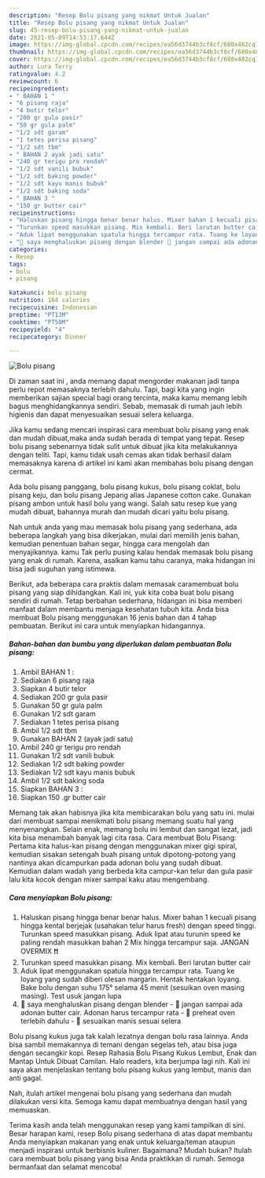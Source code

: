 ```yaml
---
description: "Resep Bolu pisang yang nikmat Untuk Jualan"
title: "Resep Bolu pisang yang nikmat Untuk Jualan"
slug: 45-resep-bolu-pisang-yang-nikmat-untuk-jualan
date: 2021-05-09T14:53:17.644Z
image: https://img-global.cpcdn.com/recipes/ea56d3744b3cf8cf/680x482cq70/bolu-pisang-foto-resep-utama.jpg
thumbnail: https://img-global.cpcdn.com/recipes/ea56d3744b3cf8cf/680x482cq70/bolu-pisang-foto-resep-utama.jpg
cover: https://img-global.cpcdn.com/recipes/ea56d3744b3cf8cf/680x482cq70/bolu-pisang-foto-resep-utama.jpg
author: Lura Terry
ratingvalue: 4.2
reviewcount: 6
recipeingredient:
- " BAHAN 1 "
- "6 pisang raja"
- "4 butir telor"
- "200 gr gula pasir"
- "50 gr gula palm"
- "1/2 sdt garam"
- "1 tetes perisa pisang"
- "1/2 sdt tbm"
- " BAHAN 2 ayak jadi satu"
- "240 gr terigu pro rendah"
- "1/2 sdt vanili bubuk"
- "1/2 sdt baking powder"
- "1/2 sdt kayu manis bubuk"
- "1/2 sdt baking soda"
- " BAHAN 3 "
- "150 gr butter cair"
recipeinstructions:
- "Haluskan pisang hingga benar benar halus. Mixer bahan 1 kecuali pisang hingga kental berjejak (usahakan telur harus fresh) dengan speed tinggi. Turunkan speed masukkan pisang. Aduk lipat atau turunin speed ke paling rendah masukkan bahan 2 Mix hingga tercampur saja. JANGAN OVERMIX ❗❗"
- "Turunkan speed masukkan pisang. Mix kembali. Beri larutan butter cair"
- "Aduk lipat menggunakan spatula hingga tercampur rata. Tuang ke loyang yang sudah diberi olesan margarin. Hentak hentakan loyang. Bake bolu dengan suhu 175° selama 45 menit (sesuikan oven masing masing). Test usuk jangan lupa"
- "🔺️ saya menghaluskan pisang dengan blender 🔺️ jangan sampai ada adonan butter cair. Adonan harus tercampur rata  🔺️ preheat oven terlebih dahulu 🔺️ sesuaikan manis sesuai selera"
categories:
- Resep
tags:
- bolu
- pisang

katakunci: bolu pisang 
nutrition: 164 calories
recipecuisine: Indonesian
preptime: "PT13M"
cooktime: "PT50M"
recipeyield: "4"
recipecategory: Dinner

---
```



![Bolu pisang](https://img-global.cpcdn.com/recipes/ea56d3744b3cf8cf/680x482cq70/bolu-pisang-foto-resep-utama.jpg)

Di zaman  saat ini , anda memang dapat mengorder makanan jadi tanpa perlu repot memasaknya terlebih dahulu. Tapi, bagi kita yang ingin memberikan sajian special bagi orang tercinta, maka kamu memang lebih bagus menghidangkannya sendiri. Sebab, memasak di rumah jauh lebih higienis dan dapat menyesuaikan sesuai selera keluarga.

Jika kamu sedang mencari inspirasi cara membuat bolu pisang yang enak dan mudah dibuat,maka anda sudah berada di tempat yang tepat. Resep bolu pisang  sebenarnya tidak sulit untuk dibuat jika kita melakukannya dengan teliti. Tapi, kamu tidak usah cemas akan tidak berhasil dalam memasaknya 
karena di artikel ini kami akan membahas bolu pisang dengan cermat.  

Ada bolu pisang panggang, bolu pisang kukus, bolu pisang coklat, bolu pisang keju, dan bolu pisang Jepang alias Japanese cotton cake. Gunakan pisang ambon untuk hasil bolu yang wangi. Salah satu resep kue yang mudah dibuat, bahannya murah dan mudah dicari yaitu bolu pisang.

Nah untuk anda yang mau memasak bolu pisang yang sederhana, ada beberapa langkah yang bisa dikerjakan, mulai dari memilih jenis bahan, kemudian penentuan bahan segar, hingga cara mengolah dan menyajikannya. kamu Tak perlu pusing kalau hendak memasak bolu pisang yang enak di rumah. Karena, asalkan kamu  tahu caranya, maka hidangan ini bisa jadi suguhan yang istimewa.

Berikut, ada beberapa cara praktis  dalam memasak caramembuat bolu pisang yang siap dihidangkan. Kali ini, yuk kita coba buat bolu pisang sendiri di rumah. Tetap berbahan sederhana, hidangan ini bisa memberi manfaat dalam membantu menjaga kesehatan tubuh kita. Anda bisa membuat Bolu pisang menggunakan 16 jenis bahan dan 4 tahap pembuatan. Berikut ini cara untuk menyiapkan hidangannya.

<!--inarticleads1-->

##### Bahan-bahan dan bumbu yang diperlukan dalam pembuatan Bolu pisang:

1. Ambil  BAHAN 1 :
1. Sediakan 6 pisang raja
1. Siapkan 4 butir telor
1. Sediakan 200 gr gula pasir
1. Gunakan 50 gr gula palm
1. Gunakan 1/2 sdt garam
1. Sediakan 1 tetes perisa pisang
1. Ambil 1/2 sdt tbm
1. Gunakan  BAHAN 2 (ayak jadi satu)
1. Ambil 240 gr terigu pro rendah
1. Gunakan 1/2 sdt vanili bubuk
1. Sediakan 1/2 sdt baking powder
1. Sediakan 1/2 sdt kayu manis bubuk
1. Ambil 1/2 sdt baking soda
1. Siapkan  BAHAN 3 :
1. Siapkan 150 .gr butter cair


Memang tak akan habisnya jika kita membicarakan bolu yang satu ini. mulai dari membuat sampai menikmati bolu pisang memang suatu hal yang menyenangkan. Selain enak, memang bolu ini lembut dan sangat lezat, jadi kita bisa menambah banyak lagi cita rasa. Cara membuat Bolu Pisang: Pertama kita halus-kan pisang dengan menggunakan mixer gigi spiral, kemudian sisakan setengah buah pisang untuk dipotong-potong yang nantinya akan dicampurkan pada adonan bolu yang sudah dibuat. Kemudian dalam wadah yang berbeda kita campur-kan telur dan gula pasir lalu kita kocok dengan mixer sampai kaku atau mengembang. 

<!--inarticleads2-->

##### Cara menyiapkan Bolu pisang:

1. Haluskan pisang hingga benar benar halus. Mixer bahan 1 kecuali pisang hingga kental berjejak (usahakan telur harus fresh) dengan speed tinggi. Turunkan speed masukkan pisang. Aduk lipat atau turunin speed ke paling rendah masukkan bahan 2 Mix hingga tercampur saja. JANGAN OVERMIX ❗❗
1. Turunkan speed masukkan pisang. Mix kembali. Beri larutan butter cair
1. Aduk lipat menggunakan spatula hingga tercampur rata. Tuang ke loyang yang sudah diberi olesan margarin. Hentak hentakan loyang. Bake bolu dengan suhu 175° selama 45 menit (sesuikan oven masing masing). Test usuk jangan lupa
1. 🔺️ saya menghaluskan pisang dengan blender - 🔺️ jangan sampai ada adonan butter cair. Adonan harus tercampur rata  - 🔺️ preheat oven terlebih dahulu - 🔺️ sesuaikan manis sesuai selera


Bolu pisang kukus juga tak kalah lezatnya dengan bolu rasa lainnya. Anda bisa sambil memakannya di temani dengan segelas teh, atau bisa juga dengan secangkir kopi. Resep Rahasia Bolu Pisang Kukus Lembut, Enak dan Mantap Untuk Dibuat Camilan. Halo readers, kita berjumpa lagi nih. Kali ini saya akan menjelaskan tentang bolu pisang kukus yang lembut, manis dan anti gagal. 

Nah, itulah artikel mengenai  bolu pisang  yang sederhana dan mudah dilakukan versi kita. Semoga kamu dapat membuatnya dengan hasil yang memuaskan. 

Terima kasih anda telah menggunakan resep yang kami tampilkan di sini. Besar harapan kami, resep  Bolu pisang sederhana di atas dapat membantu Anda menyiapkan makanan yang enak untuk keluarga/teman ataupun menjadi inspirasi untuk berbisnis kuliner. Bagaimana? Mudah bukan? Itulah cara membuat bolu pisang yang bisa Anda praktikkan di rumah. Semoga bermanfaat dan selamat mencoba!

